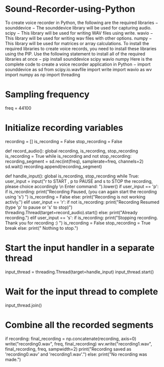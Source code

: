 # Sound-Recorder-using-Python
To create voice recorder in Python, the following are the required libraries −
sounddevice − The sounddevice library will be used for capturing audio.
scipy − This library will be used for writing WAV files using write.
wavio − This library will be used for writing wav files with other options.
numpy − This library will be used for matrices or array calculations.
To install the required libraries to create voice records, you need to install these libraries using the PIP. Use the following statement to install all of the required libraries at once − pip install sounddevice scipy wavio numpy
Here is the complete code to create a voice recorder application in Python −
import sounddevice as sd
from scipy.io.wavfile import write
import wavio as wv
import numpy as np
import threading
# Sampling frequency
freq = 44100

# Initialize recording variables
recording = []
is_recording = False
stop_recording = False

def record_audio():
   global recording, is_recording, stop_recording
   is_recording = True
   while is_recording and not stop_recording:
      recording_segment = sd.rec(int(freq), samplerate=freq, channels=2)
      sd.wait()
      recording.append(recording_segment)

def handle_input():
   global is_recording, stop_recording
   while True:
      user_input = input("r to START , p to PAUSE and s to STOP the recording, please choice accordingly \n Enter command: ").lower()
      if user_input == 'p':
         if is_recording:
            print("Recording Paused, (you can again start the recording using 's') ")
            is_recording = False
         else:
            print("Recording is not working activly.")
      elif user_input == 'r':
         if not is_recording:
            print("Recording Resumed (type 'p' to pause or 's' to stop)")
            threading.Thread(target=record_audio).start()
         else:
            print("Already recording.")
      elif user_input == 's':
         if is_recording:
            print("Stopping recording. Thank you for recording :) ")
            is_recording = False
            stop_recording = True
            break
         else:
            print(" Nothing to stop.")

# Start the input handler in a separate thread
input_thread = threading.Thread(target=handle_input)
input_thread.start()

# Wait for the input thread to complete
input_thread.join()

# Combine all the recorded segments
if recording:
   final_recording = np.concatenate(recording, axis=0)
   write("recording0.wav", freq, final_recording)
   wv.write("recording1.wav", final_recording, freq, sampwidth=2)
   print("Recording saved as 'recording0.wav' and 'recording1.wav'.")
else:
   print("No recording was made.")
